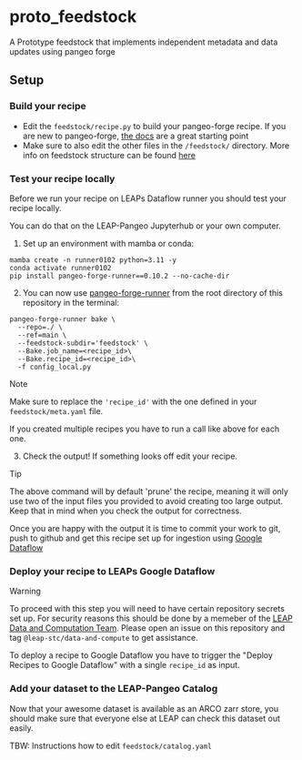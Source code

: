 # proto_feedstock
A Prototype feedstock that implements independent metadata and data updates using pangeo forge

## Setup
### Build your recipe
- Edit the `feedstock/recipe.py` to build your pangeo-forge recipe. If you are new to pangeo-forge, [the docs](https://pangeo-forge.readthedocs.io/en/latest/composition/index.html#overview) are a great starting point
- Make sure to also edit the other files in the `/feedstock/` directory. More info on feedstock structure can be found [here](https://pangeo-forge.readthedocs.io/en/latest/deployment/feedstocks.html#meta-yaml)

### Test your recipe locally
Before we run your recipe on LEAPs Dataflow runner you should test your recipe locally.

You can do that on the LEAP-Pangeo Jupyterhub or your own computer.

1. Set up an environment with mamba or conda:
```shell
mamba create -n runner0102 python=3.11 -y
conda activate runner0102
pip install pangeo-forge-runner==0.10.2 --no-cache-dir
```

2. You can now use [pangeo-forge-runner](https://github.com/pangeo-forge/pangeo-forge-runner) from the root directory of this repository in the terminal:
```shell
pangeo-forge-runner bake \
  --repo=./ \
  --ref=main \
  --feedstock-subdir='feedstock' \
  --Bake.job_name=<recipe_id>\
  --Bake.recipe_id=<recipe_id>\
  -f config_local.py
```

>[!NOTE]
> Make sure to replace the `'recipe_id'` with the one defined in your `feedstock/meta.yaml` file.
>
>If you created multiple recipes you have to run a call like above for each one.


3. Check the output! If something looks off edit your recipe.
>[!TIP]
>The above command will by default 'prune' the recipe, meaning it will only use two of the input files you provided to avoid creating too large output.
>Keep that in mind when you check the output for correctness.

Once you are happy with the output it is time to commit your work to git, push to github and get this recipe set up for ingestion using [Google Dataflow](https://cloud.google.com/dataflow?hl=en)

### Deploy your recipe to LEAPs Google Dataflow

>[!WARNING]
>To proceed with this step you will need to have certain repository secrets set up. For security reasons this should be done by a memeber of the [LEAP Data and Computation Team](https://leap-stc.github.io/support.html#data-and-computation-team). Please open an issue on this repository and tag `@leap-stc/data-and-compute` to get assistance.

To deploy a recipe to Google Dataflow you have to trigger the "Deploy Recipes to Google Dataflow" with a single `recipe_id` as input.

### Add your dataset to the LEAP-Pangeo Catalog
Now that your awesome dataset is available as an ARCO zarr store, you should make sure that everyone else at LEAP can check this dataset out easily.

TBW: Instructions how to edit `feedstock/catalog.yaml`
